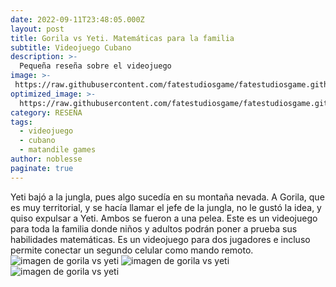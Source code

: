 ```yaml
---
date: 2022-09-11T23:48:05.000Z
layout: post
title: Gorila vs Yeti. Matemáticas para la familia
subtitle: Videojuego Cubano
description: >-
  Pequeña reseña sobre el videojuego 
image: >-
 https://raw.githubusercontent.com/fatestudiosgame/fatestudiosgame.github.io/master/src/img/images-post/gorila-vs-yeti/gorila-vs-yeti-1.jpg
optimized_image: >-
  https://raw.githubusercontent.com/fatestudiosgame/fatestudiosgame.github.io/master/src/img/images-post/gorila-vs-yeti/gorila-vs-yeti-1.jpg
category: RESEÑA
tags:
  - videojuego
  - cubano
  - matandile games
author: noblesse
paginate: true
---
```

Yeti bajó a la jungla, pues algo sucedía en su montaña nevada. A Gorila, que es muy territorial, y se hacía llamar el jefe de la jungla, no le gustó la idea, y quiso expulsar a Yeti. Ambos se fueron a una pelea. Este es un videojuego para toda la familia donde niños y adultos podrán poner a prueba sus habilidades matemáticas. Es un videojuego para dos jugadores e incluso permite conectar un segundo celular como mando remoto.  
![imagen de gorila vs yeti]( https://raw.githubusercontent.com/fatestudiosgame/fatestudiosgame.github.io/master/src/img/images-post/gorila-vs-yeti/gorila-vs-yeti-2.jpg)
![imagen de gorila vs yeti]( https://raw.githubusercontent.com/fatestudiosgame/fatestudiosgame.github.io/master/src/img/images-post/gorila-vs-yeti/gorila-vs-yeti-3.jpg)
![imagen de gorila vs yeti]( https://raw.githubusercontent.com/fatestudiosgame/fatestudiosgame.github.io/master/src/img/images-post/gorila-vs-yeti/gorila-vs-yeti-4.jpg)